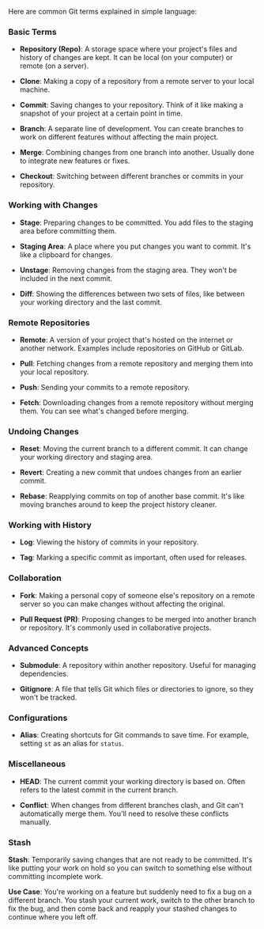 Here are common Git terms explained in simple language:

### Basic Terms

- **Repository (Repo)**: A storage space where your project's files and history of changes are kept. It can be local (on your computer) or remote (on a server).

- **Clone**: Making a copy of a repository from a remote server to your local machine.

- **Commit**: Saving changes to your repository. Think of it like making a snapshot of your project at a certain point in time.

- **Branch**: A separate line of development. You can create branches to work on different features without affecting the main project.

- **Merge**: Combining changes from one branch into another. Usually done to integrate new features or fixes.

- **Checkout**: Switching between different branches or commits in your repository.

### Working with Changes

- **Stage**: Preparing changes to be committed. You add files to the staging area before committing them.

- **Staging Area**: A place where you put changes you want to commit. It's like a clipboard for changes.

- **Unstage**: Removing changes from the staging area. They won't be included in the next commit.

- **Diff**: Showing the differences between two sets of files, like between your working directory and the last commit.

### Remote Repositories

- **Remote**: A version of your project that's hosted on the internet or another network. Examples include repositories on GitHub or GitLab.

- **Pull**: Fetching changes from a remote repository and merging them into your local repository.

- **Push**: Sending your commits to a remote repository.

- **Fetch**: Downloading changes from a remote repository without merging them. You can see what's changed before merging.

### Undoing Changes

- **Reset**: Moving the current branch to a different commit. It can change your working directory and staging area.

- **Revert**: Creating a new commit that undoes changes from an earlier commit.

- **Rebase**: Reapplying commits on top of another base commit. It's like moving branches around to keep the project history cleaner.

### Working with History

- **Log**: Viewing the history of commits in your repository.

- **Tag**: Marking a specific commit as important, often used for releases.

### Collaboration

- **Fork**: Making a personal copy of someone else's repository on a remote server so you can make changes without affecting the original.

- **Pull Request (PR)**: Proposing changes to be merged into another branch or repository. It's commonly used in collaborative projects.

### Advanced Concepts

- **Submodule**: A repository within another repository. Useful for managing dependencies.

- **Gitignore**: A file that tells Git which files or directories to ignore, so they won't be tracked.

### Configurations

- **Alias**: Creating shortcuts for Git commands to save time. For example, setting `st` as an alias for `status`.

### Miscellaneous

- **HEAD**: The current commit your working directory is based on. Often refers to the latest commit in the current branch.

- **Conflict**: When changes from different branches clash, and Git can't automatically merge them. You'll need to resolve these conflicts manually.

### Stash

**Stash**: Temporarily saving changes that are not ready to be committed. It's like putting your work on hold so you can switch to something else without committing incomplete work.

**Use Case**:
You're working on a feature but suddenly need to fix a bug on a different branch. You stash your current work, switch to the other branch to fix the bug, and then come back and reapply your stashed changes to continue where you left off.
